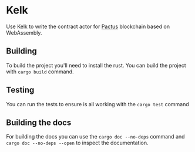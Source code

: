 # Kelk

Use Kelk to write the contract actor for [Pactus](https://pactus.org/) blockchain based on WebAssembly.

## Building

To build the project you'll need to install the rust. You can build the project with `cargo build` command.

## Testing

You can run the tests to ensure is all working with the `cargo test` command

## Building the docs

For building the docs you can use the `cargo doc --no-deps` command and `cargo doc --no-deps --open` to inspect the documentation.